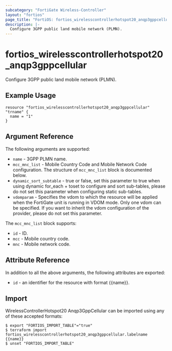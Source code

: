 ```yaml
---
subcategory: "FortiGate Wireless-Controller"
layout: "fortios"
page_title: "FortiOS: fortios_wirelesscontrollerhotspot20_anqp3gppcellular"
description: |-
  Configure 3GPP public land mobile network (PLMN).
---
```


# fortios_wirelesscontrollerhotspot20_anqp3gppcellular
Configure 3GPP public land mobile network (PLMN).

## Example Usage

```hcl
resource "fortios_wirelesscontrollerhotspot20_anqp3gppcellular" "trname" {
  name = "1"
}
```

## Argument Reference

The following arguments are supported:

* `name` - 3GPP PLMN name.
* `mcc_mnc_list` - Mobile Country Code and Mobile Network Code configuration. The structure of `mcc_mnc_list` block is documented below.
* `dynamic_sort_subtable` - true or false, set this parameter to true when using dynamic for_each + toset to configure and sort sub-tables, please do not set this parameter when configuring static sub-tables.
* `vdomparam` - Specifies the vdom to which the resource will be applied when the FortiGate unit is running in VDOM mode. Only one vdom can be specified. If you want to inherit the vdom configuration of the provider, please do not set this parameter.

The `mcc_mnc_list` block supports:

* `id` - ID.
* `mcc` - Mobile country code.
* `mnc` - Mobile network code.


## Attribute Reference

In addition to all the above arguments, the following attributes are exported:
* `id` - an identifier for the resource with format {{name}}.

## Import

WirelessControllerHotspot20 Anqp3GppCellular can be imported using any of these accepted formats:
```
$ export "FORTIOS_IMPORT_TABLE"="true"
$ terraform import fortios_wirelesscontrollerhotspot20_anqp3gppcellular.labelname {{name}}
$ unset "FORTIOS_IMPORT_TABLE"
```
